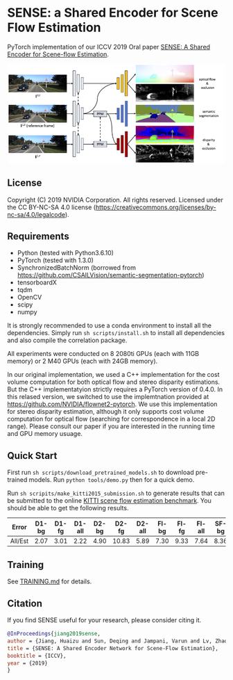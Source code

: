 # SENSE: a Shared Encoder for Scene Flow Estimation
PyTorch implementation of our ICCV 2019 Oral paper [SENSE: A Shared Encoder for Scene-flow Estimation](https://arxiv.org/pdf/1910.12361.pdf).

<p align="center">
  <img src="sense.png" width="500" />
</p>

## License

Copyright (C) 2019 NVIDIA Corporation.  All rights reserved.
Licensed under the CC BY-NC-SA 4.0 license (https://creativecommons.org/licenses/by-nc-sa/4.0/legalcode).

## Requirements
* Python (tested with Python3.6.10)
* PyTorch (tested with 1.3.0)
* SynchronizedBatchNorm (borrowed from https://github.com/CSAILVision/semantic-segmentation-pytorch)
* tensorboardX
* tqdm
* OpenCV
* scipy
* numpy

It is strongly recommended to use a conda environment to install all the dependencies. Simply run `sh scripts/install.sh` to install all dependencies and also compile the correlation package.

All experiments were conducted on 8 2080ti GPUs (each with 11GB memory) or 2 M40 GPUs (each with 24GB memory).

In our original implementation, we used a C++ implementation for the cost volume computation for both optical flow and stereo disparity estimations. But the C++ implementatyion strictly requires a PyTorch version of 0.4.0. In this relased version, we switched to use the implemtnation provided at <https://github.com/NVIDIA/flownet2-pytorch>. We use this implementation for stereo disparity estimation, although it only supports cost volume computation for optical flow (searching for correspondence in a local 2D range). Please consult our paper if you are interested in the running time and GPU memory usuage.

## Quick Start
First run `sh scripts/download_pretrained_models.sh` to download pre-trained models. Run `python tools/demo.py` then for a quick demo.

Run `sh scripits/make_kitti2015_submission.sh` to generate results that can be submitted to the online [KITTI scene flow estimation benchmark](http://www.cvlibs.net/datasets/kitti/eval_scene_flow.php). You should be able to get the following results.

| Error | D1-bg	| D1-fg	| D1-all	| D2-bg	| D2-fg	| D2-all	| Fl-bg	| Fl-fg	| Fl-all	| SF-bg	| SF-fg	| SF-all
| --- | :----: | :----: | :----: | :----: | :----: | :----: | :----: | :----: | :----: | :----: | :----: | :----: 
| All/Est | 2.07 | 3.01 | 2.22 | 4.90 | 10.83 | 5.89 | 7.30 | 9.33 | 7.64 | 8.36 | 15.49 | 9.55

## Training
See [TRAINING.md](TRAINING.md) for details.

## Citation
If you find SENSE useful for your research, please consider citing it.
```BibTeX
@InProceedings{jiang2019sense,
author = {Jiang, Huaizu and Sun, Deqing and Jampani, Varun and Lv, Zhaoyang and Learned-Miller, Erik and Kautz, Jan},
title = {SENSE: A Shared Encoder Network for Scene-Flow Estimation},
booktitle = {ICCV},
year = {2019}
}
```